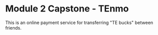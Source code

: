 # Module 2 Capstone - TEnmo

This is an online payment service for transferring "TE bucks" between friends.



